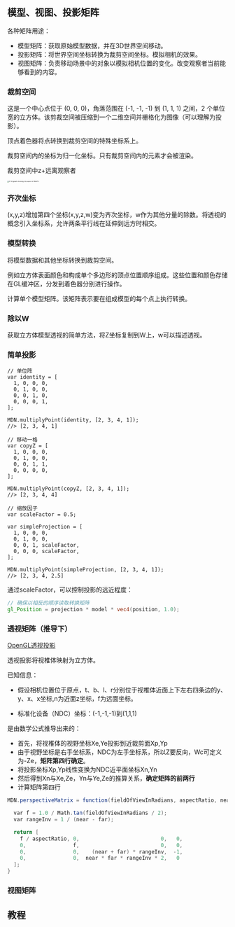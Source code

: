 ## 模型、视图、投影矩阵

各种矩阵用途：

- 模型矩阵：获取原始模型数据，并在3D世界空间移动。
- 投影矩阵：将世界空间坐标转换为裁剪空间坐标。模拟相机的效果。
- 视图矩阵：负责移动场景中的对象以模拟相机位置的变化。改变观察者当前能够看到的内容。

### 裁剪空间

这是一个中心点位于 (0, 0, 0)，角落范围在 (-1, -1, -1) 到 (1, 1, 1) 之间，2 个单位宽的立方体。该剪裁空间被压缩到一个二维空间并栅格化为图像（可以理解为投影）。

顶点着色器将点转换到裁剪空间的特殊坐标系上。

裁剪空间内的坐标为归一化坐标。只有裁剪空间内的元素才会被渲染。

裁剪空间中z+远离观察者

<img src="https://developer.mozilla.org/en-US/docs/Web/API/WebGL_API/WebGL_model_view_projection/clip_space_graph.svg" alt="A 3d graph showing clip space in WebGL." style="zoom: 25%;" />

### 齐次坐标

(x,y,z)增加第四个坐标(x,y,z,w)变为齐次坐标，w作为其他分量的除数。将透视的概念引入坐标系，允许两条平行线在延伸到远方时相交。

### 模型转换

将模型数据和其他坐标转换到裁剪空间。

例如立方体表面颜色和构成单个多边形的顶点位置顺序组成。这些位置和颜色存储在GL缓冲区，分发到着色器分别进行操作。

计算单个模型矩阵。该矩阵表示要在组成模型的每个点上执行转换。

### 除以W

获取立方体模型透视的简单方法，将Z坐标复制到W上，w可以描述透视。

### 简单投影

```
// 单位阵
var identity = [
  1, 0, 0, 0,
  0, 1, 0, 0,
  0, 0, 1, 0,
  0, 0, 0, 1,
];

MDN.multiplyPoint(identity, [2, 3, 4, 1]);
//> [2, 3, 4, 1]

// 移动一格
var copyZ = [
  1, 0, 0, 0,
  0, 1, 0, 0,
  0, 0, 1, 1,
  0, 0, 0, 0,
];

MDN.multiplyPoint(copyZ, [2, 3, 4, 1]);
//> [2, 3, 4, 4]

// 缩放因子
var scaleFactor = 0.5;

var simpleProjection = [
  1, 0, 0, 0,
  0, 1, 0, 0,
  0, 0, 1, scaleFactor,
  0, 0, 0, scaleFactor,
];

MDN.multiplyPoint(simpleProjection, [2, 3, 4, 1]);
//> [2, 3, 4, 2.5]
```

通过scaleFactor，可以控制投影的远近程度：

```GLSL
// 确保以相反的顺序读取转换矩阵
gl_Position = projection * model * vec4(position, 1.0);
```

### 透视矩阵（推导下）

[OpenGL透视投影](https://www.songho.ca/opengl/gl_projectionmatrix.html)

透视投影将视椎体映射为立方体。

已知信息：

- 假设相机位置位于原点，t、b、l、r分别位于视椎体近面上下左右四条边的y、y、x、x坐标,n为近面z坐标，f为远面坐标。

- 标准化设备（NDC）坐标：(-1,-1,-1)到(1,1,1)

是由数学公式推导出来的：

- 首先，将视椎体的视野坐标Xe,Ye投影到近裁剪面Xp,Yp
- 由于视野坐标是右手坐标系，NDC为左手坐标系，所以Z要反向，Wc可定义为-Ze，**矩阵第四行确定**。
- 将投影坐标Xp,Yp线性变换为NDC近平面坐标Xn,Yn
- 然后得到Xn与Xe,Ze，Yn与Ye,Ze的推算关系，**确定矩阵的前两行**
- 计算矩阵第四行

```GLSL
MDN.perspectiveMatrix = function(fieldOfViewInRadians, aspectRatio, near, far) {

  var f = 1.0 / Math.tan(fieldOfViewInRadians / 2);
  var rangeInv = 1 / (near - far);

  return [
    f / aspectRatio, 0,                          0,   0,
    0,               f,                          0,   0,
    0,               0,    (near + far) * rangeInv,  -1,
    0,               0,  near * far * rangeInv * 2,   0
  ];
}

```

### 视图矩阵

## 教程

